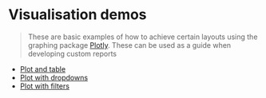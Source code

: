 # Visualisation demos

> These are basic examples of how to achieve certain layouts using the graphing package [Plotly](https://plotly.com/r/). These can be used as a guide when developing custom reports 

- [Plot and table](./graphing-demos/Plot_and_table.R)
- [Plot with dropdowns](./graphing-demos/Plot_with_dropdown.R)
- [Plot with filters](./graphing-demos/plotly_filter_buttons.R)

